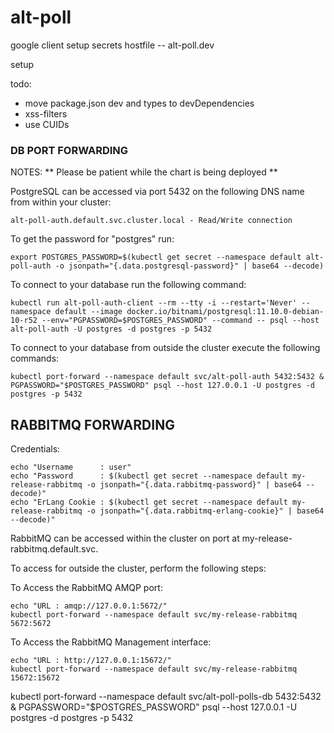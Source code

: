 # alt-poll

google client setup
secrets
hostfile -- alt-poll.dev

setup

todo:

- move package.json dev and types to devDependencies
- xss-filters
- use CUIDs

### DB PORT FORWARDING

NOTES:
** Please be patient while the chart is being deployed **

PostgreSQL can be accessed via port 5432 on the following DNS name from within your cluster:

    alt-poll-auth.default.svc.cluster.local - Read/Write connection

To get the password for "postgres" run:

    export POSTGRES_PASSWORD=$(kubectl get secret --namespace default alt-poll-auth -o jsonpath="{.data.postgresql-password}" | base64 --decode)

To connect to your database run the following command:

    kubectl run alt-poll-auth-client --rm --tty -i --restart='Never' --namespace default --image docker.io/bitnami/postgresql:11.10.0-debian-10-r52 --env="PGPASSWORD=$POSTGRES_PASSWORD" --command -- psql --host alt-poll-auth -U postgres -d postgres -p 5432

To connect to your database from outside the cluster execute the following commands:

    kubectl port-forward --namespace default svc/alt-poll-auth 5432:5432 &
    PGPASSWORD="$POSTGRES_PASSWORD" psql --host 127.0.0.1 -U postgres -d postgres -p 5432

## RABBITMQ FORWARDING

Credentials:

    echo "Username      : user"
    echo "Password      : $(kubectl get secret --namespace default my-release-rabbitmq -o jsonpath="{.data.rabbitmq-password}" | base64 --decode)"
    echo "ErLang Cookie : $(kubectl get secret --namespace default my-release-rabbitmq -o jsonpath="{.data.rabbitmq-erlang-cookie}" | base64 --decode)"

RabbitMQ can be accessed within the cluster on port at my-release-rabbitmq.default.svc.

To access for outside the cluster, perform the following steps:

To Access the RabbitMQ AMQP port:

    echo "URL : amqp://127.0.0.1:5672/"
    kubectl port-forward --namespace default svc/my-release-rabbitmq 5672:5672

To Access the RabbitMQ Management interface:

    echo "URL : http://127.0.0.1:15672/"
    kubectl port-forward --namespace default svc/my-release-rabbitmq 15672:15672












kubectl port-forward --namespace default svc/alt-poll-polls-db 5432:5432 &
    PGPASSWORD="$POSTGRES_PASSWORD" psql --host 127.0.0.1 -U postgres -d postgres -p 5432